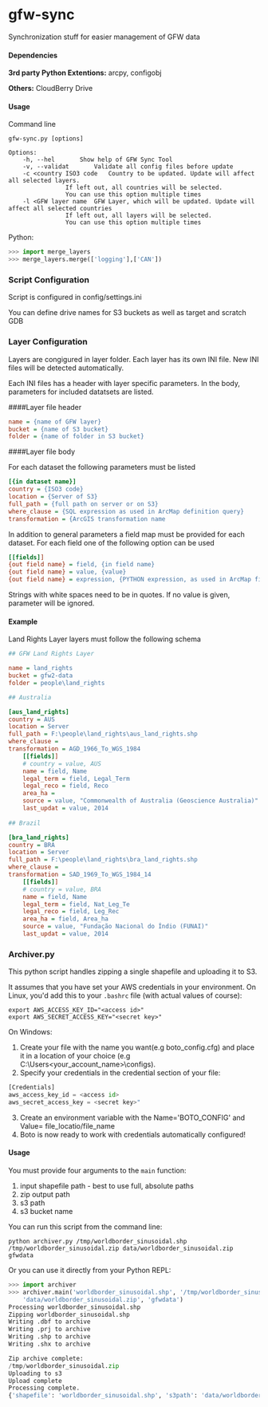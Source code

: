 gfw-sync
========

Synchronization stuff for easier management of GFW data

#### Dependencies

**3rd party Python Extentions:**
arcpy, configobj


**Others:**
CloudBerry Drive

#### Usage

Command line
```shell
gfw-sync.py [options]

Options:
	-h, --hel		Show help of GFW Sync Tool
	-v, --validat		Validate all config files before update
	-c <country ISO3 code	Country to be updated. Update will affect all selected layers.
				If left out, all countries will be selected.
				You can use this option multiple times
	-l <GFW layer name	GFW Layer, which will be updated. Update will affect all selected countries
				If left out, all layers will be selected.
				You can use this option multiple times
```


Python:
```python
>>> import merge_layers
>>> merge_layers.merge(['logging'],['CAN'])
```
### Script Configuration

Script is configured in config/settings.ini

You can define drive names for S3 buckets as well as target and scratch GDB


### Layer Configuration

Layers are congigured in layer folder. Each layer has its own INI file.
New INI files will be detected automatically.

Each INI files has a header with layer specific parameters. In the body, parameters for included datatsets are listed.


####Layer file header

```ini
name = {name of GFW layer}
bucket = {name of S3 bucket}
folder = {name of folder in S3 bucket}
```

####Layer file body

For each dataset the following parameters must be listed
```ini
[{in dataset name}]
country = {ISO3 code}
location = {Server of S3}
full_path = {full path on server or on S3}
where_clause = {SQL expression as used in ArcMap definition query}
transformation = {ArcGIS transformation name  
```
In addition to general parameters a field map must be provided for each dataset. For each field one of the following option can be used

```ini
[[fields]]
{out field name} = field, {in field name}
{out field name} = value, {value}
{out field name} = expression, {PYTHON expression, as used in ArcMap field calculator}
```

Strings with white spaces need to be in quotes.
If no value is given, parameter will be ignored.

#### Example

Land Rights Layer layers must follow the following schema

```ini
## GFW Land Rights Layer

name = land_rights
bucket = gfw2-data
folder = people\land_rights

## Australia

[aus_land_rights]
country = AUS
location = Server
full_path = F:\people\land_rights\aus_land_rights.shp
where_clause =
transformation = AGD_1966_To_WGS_1984  
    [[fields]]
    # country = value, AUS
    name = field, Name
    legal_term = field, Legal_Term
    legal_reco = field, Reco
    area_ha = 
    source = value, "Commonwealth of Australia (Geoscience Australia)"
    last_updat = value, 2014
	
## Brazil

[bra_land_rights]
country = BRA
location = Server
full_path = F:\people\land_rights\bra_land_rights.shp
where_clause =
transformation = SAD_1969_To_WGS_1984_14  
    [[fields]]
    # country = value, BRA
    name = field, Name
    legal_term = field, Nat_Leg_Te
    legal_reco = field, Leg_Rec
    area_ha = field, Area_ha
    source = value, "Fundação Nacional do Índio (FUNAI)"
    last_updat = value, 2014
```





### Archiver.py

This python script handles zipping a single shapefile and uploading it to S3.

It assumes that you have set your AWS credentials in your environment. On Linux, you'd add this to your `.bashrc` file (with actual values of course):

```shell
export AWS_ACCESS_KEY_ID="<access id>"
export AWS_SECRET_ACCESS_KEY="<secret key>"
```

On Windows:

1. Create your file with the name you want(e.g boto_config.cfg) and place it in a location of your choice (e.g C:\Users\<your_account_name>\configs).
2. Specify your credentials in the credential section of your file:

```python
[Credentials]
aws_access_key_id = <access id>
aws_secret_access_key = <secret key>"
```

3. Create an environment variable with the Name='BOTO_CONFIG' and Value= file_locatio/file_name
4. Boto is now ready to work with credentials automatically configured!


#### Usage

You must provide four arguments to the `main` function:

1. input shapefile path - best to use full, absolute paths
2. zip output path
3. s3 path
4. s3 bucket name

You can run this script from the command line:

```shell
python archiver.py /tmp/worldborder_sinusoidal.shp /tmp/worldborder_sinusoidal.zip data/worldborder_sinusoidal.zip gfwdata
```

Or you can use it directly from your Python REPL:

```python
>>> import archiver
>>> archiver.main('worldborder_sinusoidal.shp', '/tmp/worldborder_sinusoidal.zip',
    'data/worldborder_sinusoidal.zip', 'gfwdata')
Processing worldborder_sinusoidal.shp
Zipping worldborder_sinusoidal.shp
Writing .dbf to archive
Writing .prj to archive
Writing .shp to archive
Writing .shx to archive

Zip archive complete:
/tmp/worldborder_sinusoidal.zip
Uploading to s3
Upload complete
Processing complete.
{'shapefile': 'worldborder_sinusoidal.shp', 's3path': 'data/worldborder_sinusoidal.zip', 'bucket': 'gfwdata', 'zip_path': '/tmp/worldborder_sinusoidal.zip'}
```
